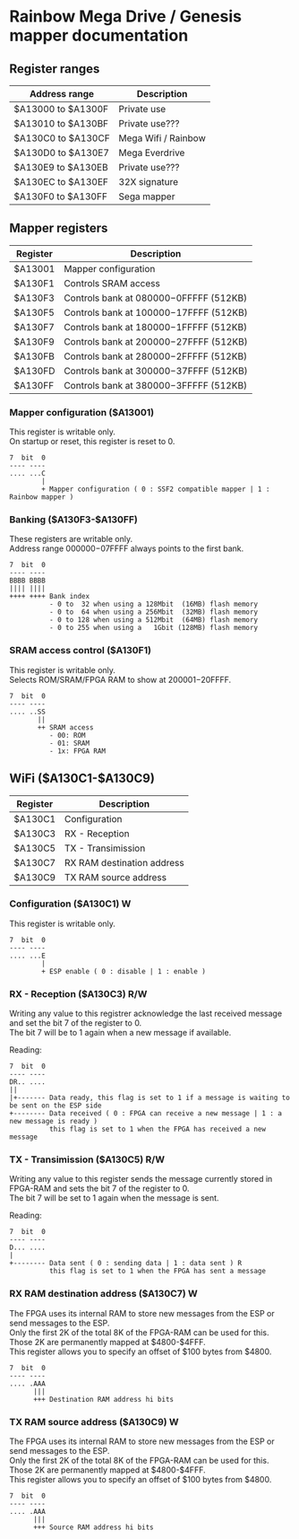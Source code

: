 # Rainbow Mega Drive / Genesis mapper documentation

## Register ranges

| Address range      | Description         |
| ------------------ | ------------------- |
| $A13000 to $A1300F | Private use         |
| $A13010 to $A130BF | Private use???      |
| $A130C0 to $A130CF | Mega Wifi / Rainbow |
| $A130D0 to $A130E7 | Mega Everdrive      |
| $A130E9 to $A130EB | Private use???      |
| $A130EC to $A130EF | 32X signature       |
| $A130F0 to $A130FF | Sega mapper         |

## Mapper registers

| Register | Description                              |
| -------- | ---------------------------------------- |
| $A13001  | Mapper configuration                     |
| $A130F1  | Controls SRAM access                     |
| $A130F3  | Controls bank at $080000-$0FFFFF (512KB) |
| $A130F5  | Controls bank at $100000-$17FFFF (512KB) |
| $A130F7  | Controls bank at $180000-$1FFFFF (512KB) |
| $A130F9  | Controls bank at $200000-$27FFFF (512KB) |
| $A130FB  | Controls bank at $280000-$2FFFFF (512KB) |
| $A130FD  | Controls bank at $300000-$37FFFF (512KB) |
| $A130FF  | Controls bank at $380000-$3FFFFF (512KB) |

### Mapper configuration (\$A13001)

This register is writable only.  
On startup or reset, this register is reset to 0.  

```
7  bit  0
---- ----
.... ...C
        |
        + Mapper configuration ( 0 : SSF2 compatible mapper | 1 : Rainbow mapper )
```

### Banking (\$A130F3-\$A130FF)

These registers are writable only.  
Address range $000000-$07FFFF always points to the first bank.  

```
7  bit  0
---- ----
BBBB BBBB
|||| ||||
++++ ++++ Bank index
          - 0 to  32 when using a 128Mbit  (16MB) flash memory
          - 0 to  64 when using a 256Mbit  (32MB) flash memory
          - 0 to 128 when using a 512Mbit  (64MB) flash memory
          - 0 to 255 when using a   1Gbit (128MB) flash memory
```

### SRAM access control (\$A130F1)

This register is writable only.  
Selects ROM/SRAM/FPGA RAM to show at $200001-$20FFFF.  

```
7  bit  0
---- ----
.... ..SS
       ||
       ++ SRAM access
          - 00: ROM
          - 01: SRAM
          - 1x: FPGA RAM
```

## WiFi (\$A130C1-\$A130C9)

| Register | Description                |
| -------- | -------------------------- |
| $A130C1  | Configuration              |
| $A130C3  | RX - Reception             |
| $A130C5  | TX - Transimission         |
| $A130C7  | RX RAM destination address |
| $A130C9  | TX RAM source address      |

### Configuration (\$A130C1) W

This register is writable only.  

```
7  bit  0
---- ----
.... ...E
        |
        + ESP enable ( 0 : disable | 1 : enable )
```

### RX - Reception (\$A130C3) R/W

Writing any value to this registrer acknowledge the last received message and set the bit 7 of the register to 0.  
The bit 7 will be to 1 again when a new message if available.  

Reading:

```
7  bit  0
---- ----
DR.. ....
||
|+------- Data ready, this flag is set to 1 if a message is waiting to be sent on the ESP side
+-------- Data received ( 0 : FPGA can receive a new message | 1 : a new message is ready )
          this flag is set to 1 when the FPGA has received a new message
```

### TX - Transimission (\$A130C5) R/W

Writing any value to this register sends the message currently stored in FPGA-RAM and sets the bit 7 of the register to 0.  
The bit 7 will be set to 1 again when the message is sent.  

Reading:

```
7  bit  0
---- ----
D... ....
|
+-------- Data sent ( 0 : sending data | 1 : data sent ) R
          this flag is set to 1 when the FPGA has sent a message
```

### RX RAM destination address (\$A130C7) W

The FPGA uses its internal RAM to store new messages from the ESP or send messages to the ESP.  
Only the first 2K of the total 8K of the FPGA-RAM can be used for this.  
Those 2K are permanently mapped at \$4800-\$4FFF.  
This register allows you to specify an offset of $100 bytes from $4800.  

```
7  bit  0
---- ----
.... .AAA
      |||
      +++ Destination RAM address hi bits
```

### TX RAM source address (\$A130C9) W

The FPGA uses its internal RAM to store new messages from the ESP or send messages to the ESP.  
Only the first 2K of the total 8K of the FPGA-RAM can be used for this.  
Those 2K are permanently mapped at \$4800-\$4FFF.  
This register allows you to specify an offset of $100 bytes from $4800.  

```
7  bit  0
---- ----
.... .AAA
      |||
      +++ Source RAM address hi bits